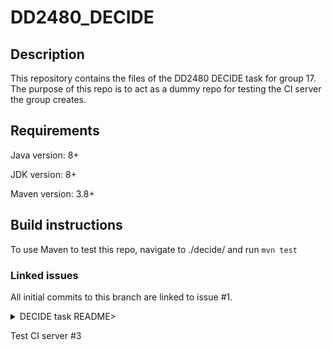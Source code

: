 # DD2480_DECIDE

## Description
This repository contains the files of the DD2480 DECIDE task for group 17. The purpose of this repo is to act as a dummy repo for testing the CI server the group creates.

## Requirements
Java version: 8+

JDK version: 8+

Maven version: 3.8+

## Build instructions
To use Maven to test this repo, navigate to ./decide/ and run ```mvn test```

### Linked issues
All initial commits to this branch are linked to issue #1.

<details>
<summary>DECIDE task README></summary>
 
## Project description
This repository includes a program that solves the "decide" problem, as stated in the DECIDE Assignment in the KTH course DD2480. The "decide" problem is part of the *Launch Interceptor Program: Requirements Specification*, a hypothetical anti-ballistic missle system that generates a boolean signal to launch a hypothetical missle depending on radar tracking information provided as input.  

## Requirements
Java version: 8+

JDK version: 8+

Maven version: 3.8+

## Build instructions Windows
Install chocolatey https://docs.chocolatey.org/en-us/choco/setup

Install Maven via chocolatey, `~ choco install maven`

## Build instructions MacOS
Install brew `~ /bin/bash -c "$(curl -fsSL https://raw.githubusercontent.com/Homebrew/install/HEAD/install.sh)"`

Install Maven via brew `brew install maven` 

## Build instructions Linux
Install `maven` using the package manager included in your linux distro, for example:
* On Arch use `pacman -Syu maven`
* On Fedora use `dnf install maven`
* On Ubuntu use `apt-get maven`
* On Debian use `apt` 

### To run in command line:
Navigate to the directory with the pom.xml file, for this project navigate to `DD2480_DECIDE\decide`(on Windows) or `DD2480_DECIDE/decide` (on Unix-systems).

Compile `mvn compile`

To run tests, execute `mvn test`

To run the program, execute `mvn exec:java -Dexec.mainClass="group17.App"`

### To run in visual studio code:
Install recommended java plugins, including Maven

Open DD2480_DECIDE as work folder

In the bottom left, at the maven tab, open the "Lifecycle" tab

Hover any option of your choice, such as "test", and click the play button to run the corresponding option

If running Windows, if vscode says the maven executable is missing and requests it, insert the following `C:\ProgramData\chocolatey\lib\maven\apache-maven-3.9.6\bin\mvn` if you used the default install location of Maven from chocolatey

## Commit convention
All commits should be performed on the appropriate issue branch

Prefixes: feat/, fix/, doc/, refactor/
 
## Statement of Contributions
- ##### [Adam Siraj](https://github.com/asirago)
I worked on the implementation and unit testing of LIC 2, 7 and 12. I also added the GitHub Actions workflow to build and run the maven project, as well as the accompanying unit tests. I also implemented a discord bot and webhooked it to GitHub to receive notifications every time a pull request was created.

- ##### [Emil Sjölander](https://github.com/emilsjol)
I implemented LIC3 and LIC8, as well as accompanying unit tests. I performed a lot of code review of pull requests. During this task, I had an administrative role, scheduling upcoming meetings as well as performing administrative work on GitHub, such as labeling and creating issues, and managing tasks. Additionally, I worked to maintain a good pace during meetings.

- ##### [Emir Catir](https://github.com/empazi)

Implemented LIC 4, 9 and 14. Implemented corresponding unit tests for the relevant LICs. Helped with pull request code reviews.

- ##### [Omar Askar Vergara](https://github.com/Omar-AV)
Implemented the decide function in `App.java`, LIC 0, 5, 10, 13 and corresponding unit tests for the LICs. Performed pull request reviews. Worked on 3 main cases for decide.

- ##### [Mathias Duedahl](https://github.com/Lussebullen)
Implemented LIC 1, 6, 11 and corresponding unit tests for the LICs. Performed pull request reviews early in the project. Initially I took part in setting up work structure with suggested skeleton code framework and Kanban board for delegating work. Contributed to setting up local build and testing using Maven and Make.

## Remarkable Achievement
We are proud that we have set up a GitHub Actions workflow with automated unit testing. Each. It has greatly contributed in continuous integration by automatically catch unforseen errors and bugs that gets introduced each pull request. 

- Set up Repo with branch protection and Project with assignment requirements added

## Essence analysis
The team has established a way-of-working and all team members support and use the agreed-upon setup. The direction and requirements of the work are clear, and the team is currently working well. However, though the communication channels are in place, the whole procedure is rather new to all team members, and thus “Working Well” feels a bit forced as we are still finding out tool-specific techniques. It's also hard to determine whether we are truly done with the ‘In Use’ requirement of “The use of the practices and tools selected are regularly inspected” as we are not fully comfortable with all tools but regularly inform each other of newly found techniques and such. 

To reach the Working Well-state some more familiarity is needed with the tools, so that operations can run smoother. When the whole team achieves a comfortable level with our agreed upon framework (including familiarity with all tools), we would move on to “Working Well”.
</details>

Test CI server #3
